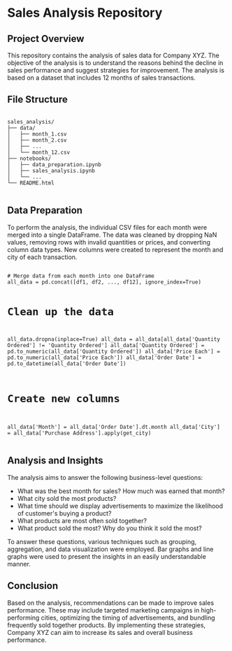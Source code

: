 <!DOCTYPE html>
<html>
<head>
</head>
<body>
  <h1>Sales Analysis Repository</h1>

  <h2>Project Overview</h2>
  <p>
    This repository contains the analysis of sales data for Company XYZ. The objective of the analysis is to understand the reasons behind the decline in sales performance and suggest strategies for improvement. The analysis is based on a dataset that includes 12 months of sales transactions.
  </p>

  <h2>File Structure</h2>
  <pre><code>
sales_analysis/
├── data/
│   ├── month_1.csv
│   ├── month_2.csv
│   ├── ...
│   └── month_12.csv
├── notebooks/
│   ├── data_preparation.ipynb
│   ├── sales_analysis.ipynb
│   └── ...
└── README.html
  </code></pre>

  <h2>Data Preparation</h2>
  <p>
    To perform the analysis, the individual CSV files for each month were merged into a single DataFrame. The data was cleaned by dropping NaN values, removing rows with invalid quantities or prices, and converting column data types. New columns were created to represent the month and city of each transaction.
  </p>
  <pre><code>
# Merge data from each month into one DataFrame
all_data = pd.concat([df1, df2, ..., df12], ignore_index=True)

# Clean up the data
all_data.dropna(inplace=True)
all_data = all_data[all_data['Quantity Ordered'] != 'Quantity Ordered']
all_data['Quantity Ordered'] = pd.to_numeric(all_data['Quantity Ordered'])
all_data['Price Each'] = pd.to_numeric(all_data['Price Each'])
all_data['Order Date'] = pd.to_datetime(all_data['Order Date'])

# Create new columns
all_data['Month'] = all_data['Order Date'].dt.month
all_data['City'] = all_data['Purchase Address'].apply(get_city)
  </code></pre>

  <h2>Analysis and Insights</h2>
  <p>
    The analysis aims to answer the following business-level questions:
  </p>
  <ul>
    <li>What was the best month for sales? How much was earned that month?</li>
    <li>What city sold the most products?</li>
    <li>What time should we display advertisements to maximize the likelihood of customer's buying a product?</li>
    <li>What products are most often sold together?</li>
    <li>What product sold the most? Why do you think it sold the most?</li>
  </ul>
  <p>
    To answer these questions, various techniques such as grouping, aggregation, and data visualization were employed. Bar graphs and line graphs were used to present the insights in an easily understandable manner.
  </p>

  <h2>Conclusion</h2>
  <p>
    Based on the analysis, recommendations can be made to improve sales performance. These may include targeted marketing campaigns in high-performing cities, optimizing the timing of advertisements, and bundling frequently sold together products. By implementing these strategies, Company XYZ can aim to increase its sales and overall business performance.
  </p>

</body>
</html>
